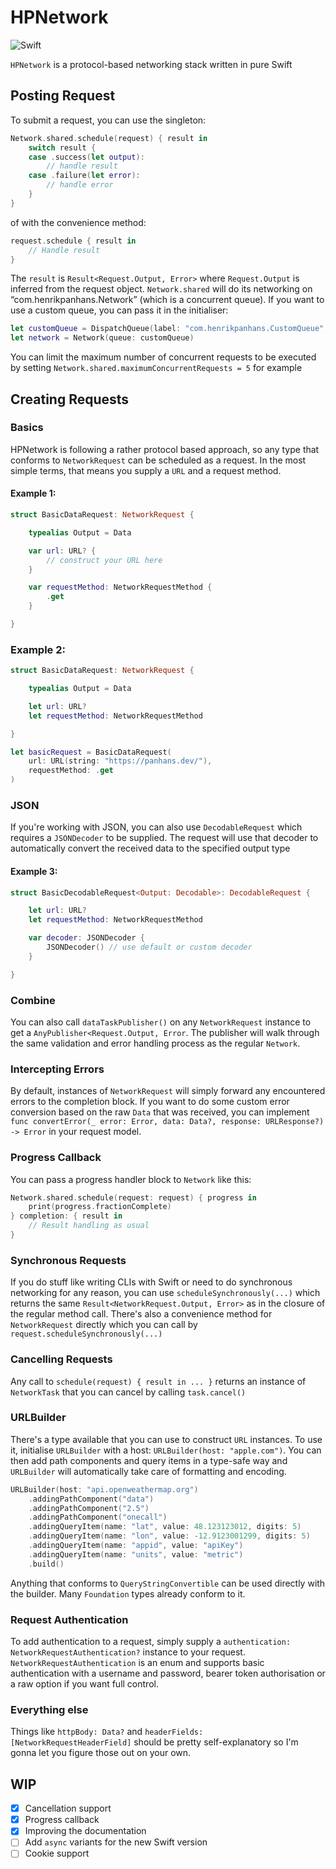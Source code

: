 # HPNetwork

![Swift](https://github.com/henrik-dmg/HPNetwork/workflows/Swift/badge.svg)

`HPNetwork` is a protocol-based networking stack written in pure Swift

## Posting Request

To submit a request, you can use the singleton:

```swift
Network.shared.schedule(request) { result in
    switch result {
    case .success(let output):
        // handle result
    case .failure(let error):
        // handle error
    }
}
```

of with the convenience method:

```swift
request.schedule { result in
	// Handle result
}
```

The `result` is `Result<Request.Output, Error>` where `Request.Output` is inferred from the request object.
`Network.shared` will do its networking on “com.henrikpanhans.Network” (which is a concurrent queue). If you want to use a custom queue, you can pass it in the initialiser:

```swift
let customQueue = DispatchQueue(label: "com.henrikpanhans.CustomQueue", qos: .userInitiated, attributes: .concurrent)
let network = Network(queue: customQueue)
```

You can limit the maximum number of concurrent requests to be executed by setting `Network.shared.maximumConcurrentRequests = 5` for example

## Creating Requests

### Basics

HPNetwork is following a rather protocol based approach, so any type that conforms to `NetworkRequest` can be scheduled as a request. In the most simple terms, that means you supply a `URL` and a request method.

#### Example 1:

```swift
struct BasicDataRequest: NetworkRequest {

    typealias Output = Data

    var url: URL? {
        // construct your URL here
    }

    var requestMethod: NetworkRequestMethod {
        .get
    }

}
```

### Example 2:

```swift
struct BasicDataRequest: NetworkRequest {

    typealias Output = Data

    let url: URL?
    let requestMethod: NetworkRequestMethod

}

let basicRequest = BasicDataRequest(
    url: URL(string: "https://panhans.dev/"),
    requestMethod: .get
)
```

### JSON

If you're working with JSON, you can also use `DecodableRequest` which requires a `JSONDecoder` to be supplied. The request will use that decoder to automatically convert the received data to the specified output type

#### Example 3:

```swift
struct BasicDecodableRequest<Output: Decodable>: DecodableRequest {

    let url: URL?
    let requestMethod: NetworkRequestMethod

    var decoder: JSONDecoder {
        JSONDecoder() // use default or custom decoder
    }

}
```

### Combine

You can also call `dataTaskPublisher()` on any `NetworkRequest` instance to get a `AnyPublisher<Request.Output, Error`. The publisher will walk through the same validation and error handling process as the regular `Network`.

### Intercepting Errors

By default, instances of `NetworkRequest` will simply forward any encountered errors to the completion block. If you want to do some custom error conversion based on the raw `Data` that was received, you can implement `func convertError(_ error: Error, data: Data?, response: URLResponse?) -> Error` in your request model.

### Progress Callback

You can pass a progress handler block to `Network` like this:

```swift
Network.shared.schedule(request: request) { progress in
    print(progress.fractionComplete)
} completion: { result in
    // Result handling as usual
}
```

### Synchronous Requests

If you do stuff like writing CLIs with Swift or need to do synchronous networking for any reason, you can use `scheduleSynchronously(...)` which returns the same `Result<NetworkRequest.Output, Error>` as in the closure of the regular method call. There's also a convenience method for `NetworkRequest` directly which you can call by `request.scheduleSynchronously(...)`

### Cancelling Requests

Any call to `schedule(request) { result in ... }` returns an instance of `NetworkTask` that you can cancel by calling `task.cancel()`

### URLBuilder

There's a type available that you can use to construct `URL` instances. To use it, initialise `URLBuilder` with a host: `URLBuilder(host: "apple.com")`. You can then add path components and query items in a type-safe way and `URLBuilder` will automatically take care of formatting and encoding.

```swift
URLBuilder(host: "api.openweathermap.org")
    .addingPathComponent("data")
    .addingPathComponent("2.5")
    .addingPathComponent("onecall")
    .addingQueryItem(name: "lat", value: 48.123123012, digits: 5)
    .addingQueryItem(name: "lon", value: -12.9123001299, digits: 5)
    .addingQueryItem(name: "appid", value: "apiKey")
    .addingQueryItem(name: "units", value: "metric")
    .build()
```

Anything that conforms to `QueryStringConvertible` can be used directly with the builder. Many `Foundation` types already conform to it.

### Request Authentication

To add authentication to a request, simply supply a `authentication: NetworkRequestAuthentication?` instance to your request. `NetworkRequestAuthentication` is an enum and supports basic authentication with a username and password, bearer token authorisation or a raw option if you want full control.

### Everything else

Things like `httpBody: Data?` and `headerFields: [NetworkRequestHeaderField]` should be pretty self-explanatory so I'm gonna let you figure those out on your own.

## WIP

- [x] Cancellation support
- [x] Progress callback
- [x] Improving the documentation
- [ ] Add `async` variants for the new Swift version
- [ ] Cookie support
